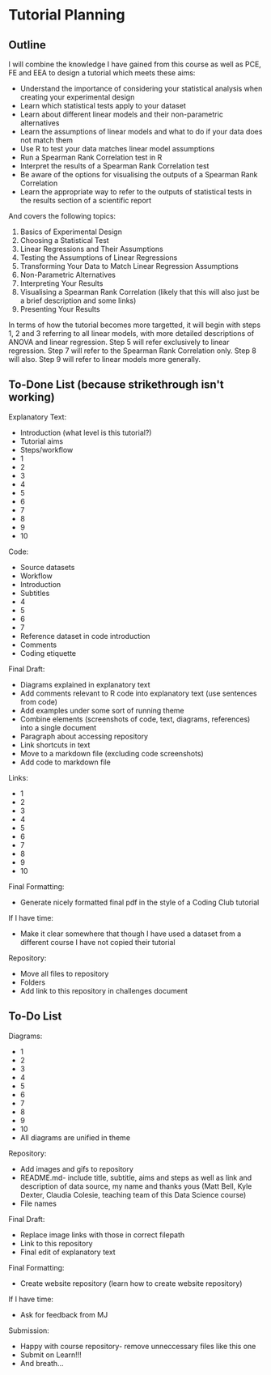 # Tutorial Planning

## Outline

I will combine the knowledge I have gained from this course as well as PCE, FE and EEA to design a tutorial which meets these aims:
* Understand the importance of considering your statistical analysis when creating your experimental design
* Learn which statistical tests apply to your dataset
* Learn about different linear models and their non-parametric alternatives
* Learn the assumptions of linear models and what to do if your data does not match them
* Use R to test your data matches linear model assumptions 
* Run a Spearman Rank Correlation test in R
* Interpret the results of a Spearman Rank Correlation test
* Be aware of the options for visualising the outputs of a Spearman Rank Correlation
* Learn the appropriate way to refer to the outputs of statistical tests in the results section of a scientific report


And covers the following topics:
1. Basics of Experimental Design 
2. Choosing a Statistical Test 
3. Linear Regressions and Their Assumptions 
4. Testing the Assumptions of Linear Regressions 
5. Transforming Your Data to Match Linear Regression Assumptions 
6. Non-Parametric Alternatives
7. Interpreting Your Results
8. Visualising a Spearman Rank Correlation (likely that this will also just be a brief description and some links)
9. Presenting Your Results 

In terms of how the tutorial becomes more targetted, it will begin with steps 1, 2 and 3 referring to all linear models, with more detailed descriptions of ANOVA and linear regression. Step 5 will refer exclusively to linear regression. Step 7 will refer to the Spearman Rank Correlation only. Step 8 will also. Step 9 will refer to linear models more generally. 

## To-Done List (because strikethrough isn't working)
Explanatory Text:
- Introduction (what level is this tutorial?)
- Tutorial aims
- Steps/workflow
- 1
- 2
- 3
- 4
- 5
- 6
- 7
- 8
- 9
- 10

Code:
- Source datasets
- Workflow
- Introduction
- Subtitles
- 4
- 5
- 6
- 7
- Reference dataset in code introduction
- Comments
- Coding etiquette

Final Draft:
- Diagrams explained in explanatory text
- Add comments relevant to R code into explanatory text (use sentences from code)
- Add examples under some sort of running theme
- Combine elements (screenshots of code, text, diagrams, references) into a single document
- Paragraph about accessing repository
- Link shortcuts in text
- Move to a markdown file (excluding code screenshots)
- Add code to markdown file

Links:
- 1
- 2
- 3
- 4
- 5
- 6
- 7
- 8
- 9
- 10

Final Formatting:
- Generate nicely formatted final pdf in the style of a Coding Club tutorial

If I have time:
- Make it clear somewhere that though I have used a dataset from a different course I have not copied their tutorial

Repository:
- Move all files to repository
- Folders
- Add link to this repository in challenges document

## To-Do List

Diagrams:
- 1
- 2
- 3
- 4
- 5
- 6
- 7
- 8
- 9
- 10
- All diagrams are unified in theme

Repository:
- Add images and gifs to repository
- README.md- include title, subtitle, aims and steps as well as link and description of data source, my name and thanks yous (Matt Bell, Kyle Dexter, Claudia Colesie, teaching team of this Data Science course)
- File names

Final Draft:
- Replace image links with those in correct filepath
- Link to this repository
- Final edit of explanatory text

Final Formatting:
- Create website repository (learn how to create website repository)

If I have time:
- Ask for feedback from MJ

Submission:
- Happy with course repository- remove unneccessary files like this one
- Submit on Learn!!!
- And breath...

